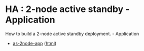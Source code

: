 # HA : 2-node active standby - Application

How to build a 2-node active standby deployment. - Application

* [as-2node-app](src/site/markdown/index.md) ([html](https://plord12.github.io/samples/10.4.1/highavailability/as-2node/as-2node-app/))
